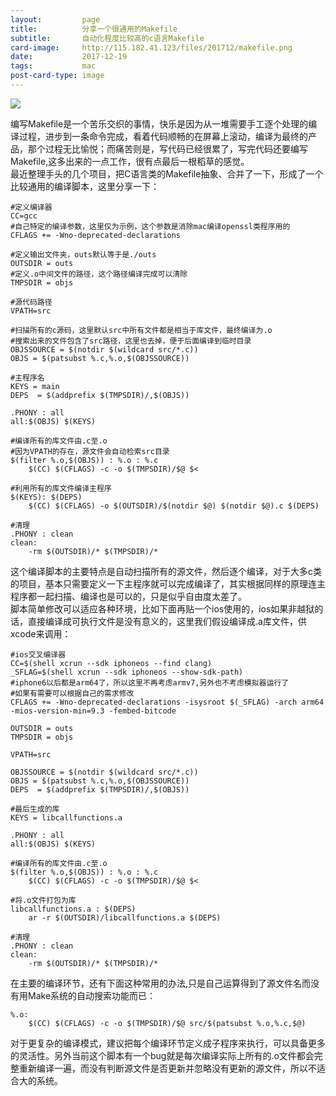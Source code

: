 ```yaml
---
layout:         page
title:          分享一个很通用的Makefile
subtitle:       自动化程度比较高的c语言Makefile
card-image:     http://115.182.41.123/files/201712/makefile.png
date:           2017-12-19
tags:           mac
post-card-type: image
---
```

![](http://115.182.41.123/files/201712/makefile.png)

编写Makefile是一个苦乐交织的事情，快乐是因为从一堆需要手工逐个处理的编译过程，进步到一条命令完成，看着代码顺畅的在屏幕上滚动，编译为最终的产品，那个过程无比愉悦；而痛苦则是，写代码已经很累了，写完代码还要编写Makefile,这多出来的一点工作，很有点最后一根稻草的感觉。  
最近整理手头的几个项目，把C语言类的Makefile抽象、合并了一下，形成了一个比较通用的编译脚本，这里分享一下：  
```make
#定义编译器
CC=gcc
#自己特定的编译参数，这里仅为示例，这个参数是消除mac编译openssl类程序用的
CFLAGS += -Wno-deprecated-declarations

#定义输出文件夹，outs默认等于是./outs
OUTSDIR = outs
#定义.o中间文件的路径，这个路径编译完成可以清除
TMPSDIR = objs

#源代码路径
VPATH=src

#扫描所有的c源码，这里默认src中所有文件都是相当于库文件，最终编译为.o
#搜索出来的文件包含了src路径，这里也去掉，便于后面编译到临时目录
OBJSSOURCE = $(notdir $(wildcard src/*.c))  
OBJS = $(patsubst %.c,%.o,$(OBJSSOURCE))  

#主程序名
KEYS = main
DEPS  = $(addprefix $(TMPSDIR)/,$(OBJS))  

.PHONY : all
all:$(OBJS) $(KEYS) 

#编译所有的库文件由.c至.o
#因为VPATH的存在，源文件会自动检索src目录
$(filter %.o,$(OBJS)) : %.o : %.c
	$(CC) $(CFLAGS) -c -o $(TMPSDIR)/$@ $<

#利用所有的库文件编译主程序		
$(KEYS): $(DEPS)
	$(CC) $(CFLAGS) -o $(OUTSDIR)/$(notdir $@) $(notdir $@).c $(DEPS)

#清理	
.PHONY : clean 
clean:
	-rm $(OUTSDIR)/* $(TMPSDIR)/*

```
这个编译脚本的主要特点是自动扫描所有的源文件，然后逐个编译，对于大多c类的项目，基本只需要定义一下主程序就可以完成编译了，其实根据同样的原理连主程序都一起扫描、编译也是可以的，只是似乎自由度太差了。  
脚本简单修改可以适应各种环境，比如下面再贴一个ios使用的，ios如果非越狱的话，直接编译成可执行文件是没有意义的，这里我们假设编译成.a库文件，供xcode来调用：  
```make
#ios交叉编译器
CC=$(shell xcrun --sdk iphoneos --find clang)
_SFLAG=$(shell xcrun --sdk iphoneos --show-sdk-path)
#iphone6以后都是arm64了，所以这里不再考虑armv7,另外也不考虑模拟器运行了
#如果有需要可以根据自己的需求修改
CFLAGS += -Wno-deprecated-declarations -isysroot $(_SFLAG) -arch arm64 -mios-version-min=9.3 -fembed-bitcode

OUTSDIR = outs
TMPSDIR = objs

VPATH=src

OBJSSOURCE = $(notdir $(wildcard src/*.c))  
OBJS = $(patsubst %.c,%.o,$(OBJSSOURCE))  
DEPS  = $(addprefix $(TMPSDIR)/,$(OBJS))  

#最后生成的库
KEYS = libcallfunctions.a

.PHONY : all
all:$(OBJS) $(KEYS) 

#编译所有的库文件由.c至.o
$(filter %.o,$(OBJS)) : %.o : %.c
	$(CC) $(CFLAGS) -c -o $(TMPSDIR)/$@ $<

#将.o文件打包为库
libcallfunctions.a : $(DEPS)
	ar -r $(OUTSDIR)/libcallfunctions.a $(DEPS)

#清理	
.PHONY : clean 
clean:
	-rm $(OUTSDIR)/* $(TMPSDIR)/*

```
在主要的编译环节，还有下面这种常用的办法,只是自己运算得到了源文件名而没有用Make系统的自动搜索功能而已：  
```make
%.o:
	$(CC) $(CFLAGS) -c -o $(TMPSDIR)/$@ src/$(patsubst %.o,%.c,$@)
```
对于更复杂的编译模式，建议把每个编译环节定义成子程序来执行，可以具备更多的灵活性。另外当前这个脚本有一个bug就是每次编译实际上所有的.o文件都会完整重新编译一遍，而没有判断源文件是否更新并忽略没有更新的源文件，所以不适合大的系统。  
